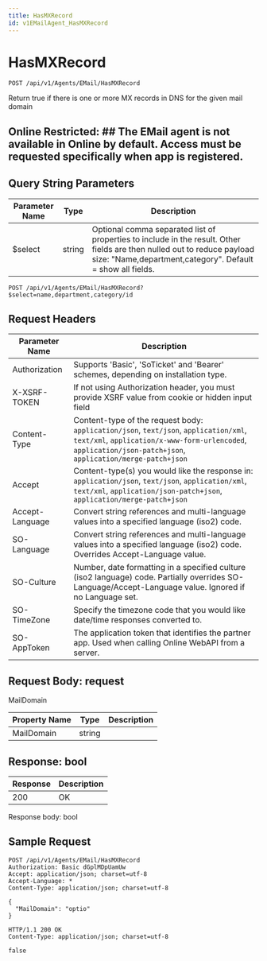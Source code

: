 ```yaml
---
title: HasMXRecord
id: v1EMailAgent_HasMXRecord
---
```


# HasMXRecord

```http
POST /api/v1/Agents/EMail/HasMXRecord
```

Return true if there is one or more MX records in DNS for the given mail domain



## Online Restricted: ## The EMail agent is not available in Online by default. Access must be requested specifically when app is registered.





## Query String Parameters

| Parameter Name | Type |  Description |
|----------------|------|--------------|
| $select | string |  Optional comma separated list of properties to include in the result. Other fields are then nulled out to reduce payload size: "Name,department,category". Default = show all fields. |

```http
POST /api/v1/Agents/EMail/HasMXRecord?$select=name,department,category/id
```


## Request Headers

| Parameter Name | Description |
|----------------|-------------|
| Authorization  | Supports 'Basic', 'SoTicket' and 'Bearer' schemes, depending on installation type. |
| X-XSRF-TOKEN   | If not using Authorization header, you must provide XSRF value from cookie or hidden input field |
| Content-Type | Content-type of the request body: `application/json`, `text/json`, `application/xml`, `text/xml`, `application/x-www-form-urlencoded`, `application/json-patch+json`, `application/merge-patch+json` |
| Accept         | Content-type(s) you would like the response in: `application/json`, `text/json`, `application/xml`, `text/xml`, `application/json-patch+json`, `application/merge-patch+json` |
| Accept-Language | Convert string references and multi-language values into a specified language (iso2) code. |
| SO-Language | Convert string references and multi-language values into a specified language (iso2) code. Overrides Accept-Language value. |
| SO-Culture | Number, date formatting in a specified culture (iso2 language) code. Partially overrides SO-Language/Accept-Language value. Ignored if no Language set. |
| SO-TimeZone | Specify the timezone code that you would like date/time responses converted to. |
| SO-AppToken | The application token that identifies the partner app. Used when calling Online WebAPI from a server. |

## Request Body: request  

MailDomain 

| Property Name | Type |  Description |
|----------------|------|--------------|
| MailDomain | string |  |


## Response: bool



| Response | Description |
|----------------|-------------|
| 200 | OK |

Response body: bool


## Sample Request

```http!
POST /api/v1/Agents/EMail/HasMXRecord
Authorization: Basic dGplMDpUamUw
Accept: application/json; charset=utf-8
Accept-Language: *
Content-Type: application/json; charset=utf-8

{
  "MailDomain": "optio"
}
```

```http_
HTTP/1.1 200 OK
Content-Type: application/json; charset=utf-8

false
```